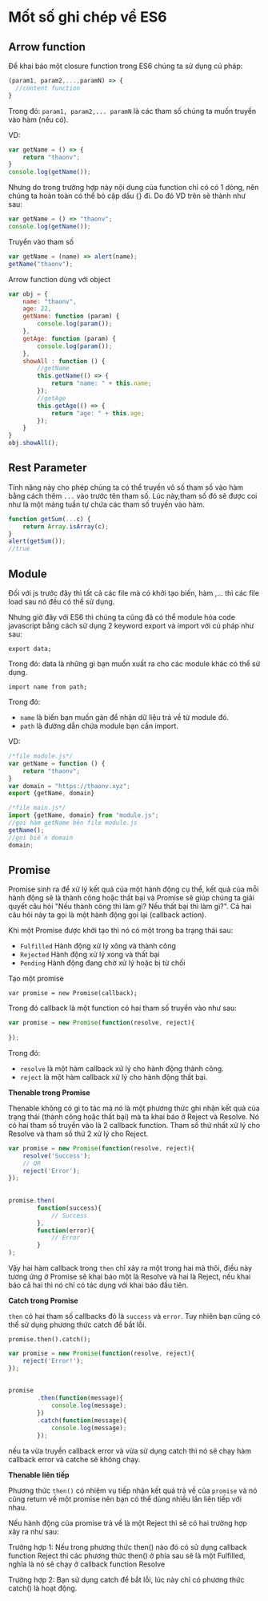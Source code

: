 # Mốt số ghi chép về ES6

## Arrow function

Để khai báo một closure function trong ES6 chúng ta sử dụng cú pháp:

``` javascript
(param1, param2,...,paramN) => {
  //content function
}
```

Trong đó: ```param1, param2,... paramN``` là các tham số chúng ta muốn truyền vào hàm (nếu có).

VD: 

``` javascript
var getName = () => {
    return "thaonv";
}
console.log(getName());
```

Nhưng do trong trường hợp này nội dung của function chỉ có có 1 dòng, nên chúng ta hoàn toàn có thể bỏ cặp dấu {} đi. Do đó VD trên sẽ thành như sau:

``` javascript
var getName = () => "thaonv";
console.log(getName());
```

Truyển vào tham số 

``` javascript
var getName = (name) => alert(name);
getName("thaonv");
```

Arrow function dùng với object 

``` javascript
var obj = {
    name: "thaonv",
    age: 22,
    getName: function (param) {
        console.log(param());
    },
    getAge: function (param) {
        console.log(param());
    },
    showAll : function () {
        //getName
        this.getName(() => {
            return "name: " + this.name;
        });
        //getAge
        this.getAge(() => {
            return "age: " + this.age;
        });
    }
}
obj.showAll();
```

## Rest Parameter

Tính năng này cho phép chúng ta có thể truyền vô số tham số vào hàm bằng cách thêm `...` vào trước tên tham số. Lúc này,tham số đó sẽ được coi như là một mảng tuần tự chứa các tham số truyền vào hàm.

``` javascript
function getSum(...c) {
    return Array.isArray(c);
}
alert(getSum());
//true
```

## Module

Đối với js trước đây thì tất cả các file mà có khởi tạo biến, hàm ,... thì các file load sau nó đều có thể sử dụng.

Nhưng giờ đây với ES6 thì chúng ta cũng đã có thể module hóa code javascript bằng cách sử dụng 2 keyword export và import với cú pháp như sau:

`export data;`

Trong đó: data là những gì bạn muốn xuất ra cho các module khác có thể sử dụng.

`import name from path;`

Trong đó:

- `name` là biến bạn muốn gán để nhận dữ liệu trả về từ module đó.
- `path` là đường dẫn chứa module bạn cần import.

VD:

``` javascript
/*file module.js*/
var getName = function () {
    return "thaonv";
}
var domain = "https://thaonv.xyz";
export {getName, domain}

/*file main.js*/
import {getName, domain} from "module.js";
//gọi hàm getName bên file module.js
getName();
//gọi biến domain
domain;
```

## Promise

Promise sinh ra để xử lý kết quả của một hành động cụ thể, kết quả của mỗi hành động sẽ là thành công hoặc thất bại và Promise sẽ giúp chúng ta giải quyết câu hỏi "Nếu thành công thì làm gì? Nếu thất bại thì làm gì?". Cả hai câu hỏi này ta gọi là một hành động gọi lại (callback action).

Khi một Promise được khởi tạo thì nó có một trong ba trạng thái sau:

- `Fulfilled` Hành động xử lý xông và thành công
- `Rejected` Hành động xử lý xong và thất bại
- `Pending` Hành động đang chờ xử lý hoặc bị từ chối

Tạo một promise 

`var promise = new Promise(callback);`

Trong đó callback là một function có hai tham số truyền vào như sau:

``` javascript
var promise = new Promise(function(resolve, reject){
     
});
```

Trong đó: 

- `resolve` là một hàm callback xử lý cho hành động thành công.
- `reject` là một hàm callback xử lý cho hành động thất bại.

**Thenable trong Promise**

Thenable không có gì to tác mà nó là một phương thức ghi nhận kết quả của trạng thái (thành công hoặc thất bại) mà ta khai báo ở Reject và Resolve. Nó có hai tham số truyền vào là 2 callback function. Tham số thứ nhất xử lý cho Resolve và tham số thứ 2 xử lý cho Reject.

``` javascript
var promise = new Promise(function(resolve, reject){
    resolve('Success');
    // OR
    reject('Error');
});
 
 
promise.then(
        function(success){
            // Success
        }, 
        function(error){
            // Error
        }
);
```

Vậy hai hàm callback trong `then` chỉ xảy ra một trong hai mà thôi, điều này tương ứng ở Promise sẽ khai báo một là Resolve và hai là Reject, nếu khai báo cả hai thì nó chỉ có tác dụng với khai báo đầu tiên.

**Catch trong Promise**

`then` có hai tham số callbacks đó là `success` và `error`. Tuy nhiên bạn cũng có thể sử dụng phương thức catch để bắt lỗi.

`promise.then().catch();`

``` javascript
var promise = new Promise(function(resolve, reject){
    reject('Error!');
});
 
 
promise
        .then(function(message){
            console.log(message);
        })
        .catch(function(message){
            console.log(message);
        });
```

nếu ta vừa truyền callback error và vừa sử dụng catch thì nó sẽ chạy hàm callback error và catche sẽ không chạy.

**Thenable liên tiếp**

Phương thức `then()` có nhiệm vụ tiếp nhận kết quả trả về của `promise` và nó cũng return về một promise nên bạn có thể dùng nhiều lần liên tiếp với nhau.

Nếu hành động của promise trả về là một Reject thì sẽ có hai trường hợp xảy ra như sau:

Trường hợp 1: Nếu trong phương thức then() nào đó có sử dụng callback function Reject thì các phương thức then() ở phía sau sẽ là một Fulfilled, nghĩa là nó sẽ chạy ở callback function Resolve

Trường hợp 2: Bạn sử dụng catch để bắt lỗi, lúc này chỉ có phương thức catch() là hoạt động.
